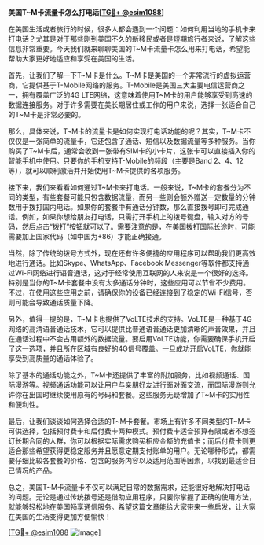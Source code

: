 **美国T~M卡流量卡怎么打电话[[TG💪+ @esim1088](https://t.me/s/esim1088)]**

在美国生活或者旅行的时候，很多人都会遇到一个问题：如何利用当地的手机卡来打电话？尤其是对于那些刚到美国不久的新移民或者是短期旅行者来说，了解这些信息非常重要。今天我们就来聊聊美国的T~M卡流量卡怎么用来打电话，希望能帮助大家更好地适应和享受在美国的生活。

首先，让我们了解一下T~M卡是什么。T~M卡是美国的一个非常流行的虚拟运营商，它提供基于T-Mobile网络的服务。T-Mobile是美国三大主要电信运营商之一，拥有覆盖广泛的4G LTE网络，这意味着使用T~M卡的用户能够享受到高速的数据连接服务。对于许多需要在美长期居住或工作的用户来说，选择一张适合自己的T~M卡是非常必要的。

那么，具体来说，T~M卡的流量卡是如何实现打电话功能的呢？其实，T~M卡不仅仅是一张简单的流量卡，它还包含了通话、短信以及数据流量等多种服务。当你购买了T~M卡后，通常会收到一张带有SIM卡的小卡片，这张卡可以直接插入你的智能手机中使用。只要你的手机支持T-Mobile的频段（主要是Band 2、4、12等），就可以顺利激活并开始使用T~M卡提供的各项服务。

接下来，我们来看看如何通过T~M卡来打电话。一般来说，T~M卡的套餐分为不同的类型，有些套餐可能只包含数据流量，而另一些则会额外赠送一定数量的分钟数用于拨打国内电话。如果你的套餐中有通话分钟数，那么直接拨号即可完成通话。例如，如果你想给朋友打电话，只需打开手机上的拨号键盘，输入对方的号码，然后点击“拨打”按钮就可以了。需要注意的是，在美国拨打国际长途时，可能需要加上国家代码（如中国为+86）才能正确接通。

当然，除了传统的拨号方式外，现在还有许多便捷的应用程序可以帮助我们更高效地进行通话。比如Skype、WhatsApp、Facebook Messenger等软件都支持通过Wi-Fi网络进行语音通话，这对于经常使用互联网的人来说是一个很好的选择。特别是当你的T~M卡套餐中没有太多通话分钟时，这些应用可以节省不少费用。不过，在使用这些应用之前，请确保你的设备已经连接到了稳定的Wi-Fi信号，否则可能会导致通话质量下降。

另外，值得一提的是，T~M卡也提供了VoLTE技术的支持。VoLTE是一种基于4G网络的高清语音通话技术，它可以提供比普通语音通话更加清晰的声音效果，并且在通话过程中不会占用额外的数据流量。要启用VoLTE功能，你需要确保手机开启了这一选项，并且所在区域有良好的4G信号覆盖。一旦成功开启VoLTE，你就能享受到高质量的通话体验了。

除了基本的通话功能之外，T~M卡还提供了丰富的附加服务，比如视频通话、国际漫游等。视频通话功能可以让用户与亲朋好友进行面对面交流，而国际漫游则允许你在出国时继续使用原有的号码和套餐。这些服务无疑增加了T~M卡的实用性和便利性。

最后，让我们谈谈如何选择合适的T~M卡套餐。市场上有许多不同类型的T~M卡可供选择，包括预付费卡和后付费卡两种模式。预付费卡适合预算有限或者不想签订长期合同的人群，你可以根据实际需求购买相应金额的充值卡；而后付费卡则更适合那些希望获得更稳定服务并且愿意定期支付账单的用户。无论哪种形式，都需要仔细比较各套餐的价格、包含的服务内容以及适用范围等因素，以找到最适合自己情况的产品。

总之，美国T~M卡流量卡不仅可以满足日常的数据需求，还能很好地解决打电话的问题。无论是通过传统拨号还是借助应用程序，只要你掌握了正确的使用方法，就能够轻松地在美国畅享通信服务。希望这篇文章能给大家带来一些启发，让大家在美国的生活变得更加方便愉快！

[[TG💪+ @esim1088](https://t.me/s/esim1088) ![Image](https://i.postimg.cc/4NQfJmqS/Snipaste-2025-05-13-00-14-12.png)]